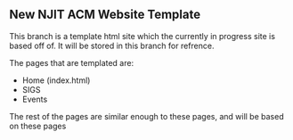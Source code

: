 ## New NJIT ACM Website Template

This branch is a template html site which the currently in progress site is based off of. It will be stored in this branch for refrence.

The pages that are templated are:
* Home (index.html)<br>
* SIGS<br>
* Events

The rest of the pages are similar enough to these pages, and will be based on these pages
